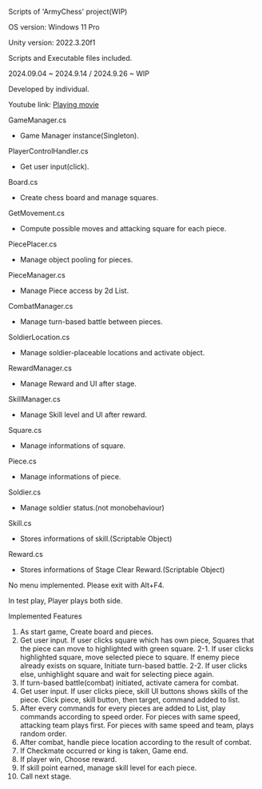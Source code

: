 Scripts of 'ArmyChess' project(WIP)

OS version: Windows 11 Pro

Unity version: 2022.3.20f1

Scripts and Executable files included.

2024.09.04 ~ 2024.9.14 / 2024.9.26 ~ WIP

Developed by individual.

Youtube link: [Playing movie](https://youtu.be/c_92I434w34)

GameManager.cs
 - Game Manager instance(Singleton).

PlayerControlHandler.cs
 - Get user input(click).


Board.cs
 - Create chess board and manage squares.

GetMovement.cs
 - Compute possible moves and attacking square for each piece.

PiecePlacer.cs
 - Manage object pooling for pieces.

PieceManager.cs
 - Manage Piece access by 2d List.


CombatManager.cs
 - Manage turn-based battle between pieces.

SoldierLocation.cs
 - Manage soldier-placeable locations and activate object.


RewardManager.cs
 - Manage Reward and UI after stage.

SkillManager.cs
 - Manage Skill level and UI after reward.


Square.cs
 - Manage informations of square.

Piece.cs
 - Manage informations of piece.


Soldier.cs
 - Manage soldier status.(not monobehaviour)

Skill.cs
 - Stores informations of skill.(Scriptable Object)

Reward.cs
 - Stores informations of Stage Clear Reward.(Scriptable Object)


No menu implemented. Please exit with Alt+F4.

In test play, Player plays both side.

Implemented Features

1. As start game, Create board and pieces.
2. Get user input. If user clicks square which has own piece, Squares that the piece can move to highlighted with green square.
2-1. If user clicks highlighted square, move selected piece to square. If enemy piece already exists on square, Initiate turn-based battle.
2-2. If user clicks else, unhighlight square and wait for selecting piece again.
3. If turn-based battle(combat) initiated, activate camera for combat. 
4. Get user input. If user clicks piece, skill UI buttons shows skills of the piece. Click piece, skill button, then target, command added to list.
5. After every commands for every pieces are added to List, play commands according to speed order. For pieces with same speed, attacking team plays first. For pieces with same speed and team, plays random order.
6. After combat, handle piece location according to the result of combat.
7. If Checkmate occurred or king is taken, Game end.
8. If player win, Choose reward.
9. If skill point earned, manage skill level for each piece.
10. Call next stage.
